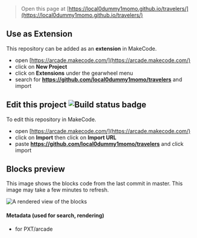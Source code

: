  


> Open this page at [https://local0dummy1momo.github.io/travelers/](https://local0dummy1momo.github.io/travelers/)

## Use as Extension

This repository can be added as an **extension** in MakeCode.

* open [https://arcade.makecode.com/](https://arcade.makecode.com/)
* click on **New Project**
* click on **Extensions** under the gearwheel menu
* search for **https://github.com/local0dummy1momo/travelers** and import

## Edit this project ![Build status badge](https://github.com/local0dummy1momo/travelers/workflows/MakeCode/badge.svg)

To edit this repository in MakeCode.

* open [https://arcade.makecode.com/](https://arcade.makecode.com/)
* click on **Import** then click on **Import URL**
* paste **https://github.com/local0dummy1momo/travelers** and click import

## Blocks preview

This image shows the blocks code from the last commit in master.
This image may take a few minutes to refresh.

![A rendered view of the blocks](https://github.com/local0dummy1momo/travelers/raw/master/.github/makecode/blocks.png)

#### Metadata (used for search, rendering)

* for PXT/arcade
<script src="https://makecode.com/gh-pages-embed.js"></script><script>makeCodeRender("{{ site.makecode.home_url }}", "{{ site.github.owner_name }}/{{ site.github.repository_name }}");</script>
